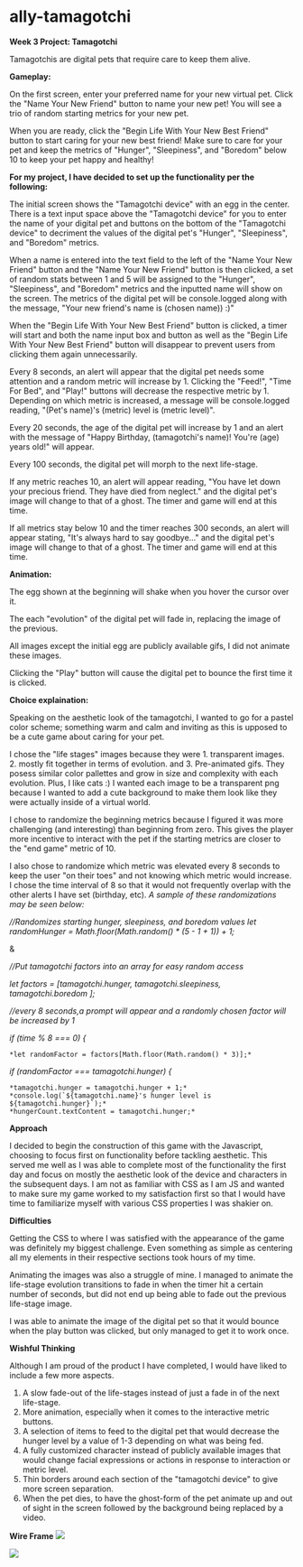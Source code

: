 # ally-tamagotchi
**Week 3 Project: Tamagotchi**

Tamagotchis are digital pets that require care to keep them alive.

**Gameplay:**

On the first screen, enter your preferred name for your new virtual pet. Click the "Name Your New Friend" button to name your new pet! You will see a trio of random starting metrics for your new pet. 

When you are ready, click the "Begin Life With Your New Best Friend" button to start caring for your new best friend! Make sure to care for your pet and keep the metrics of "Hunger", "Sleepiness", and "Boredom" below 10 to keep your pet happy and healthy!

**For my project, I have decided to set up the functionality per the following:**

The initial screen shows the "Tamagotchi device" with an egg in the center. There is a text input space above the "Tamagotchi device" for you to enter the name of your digital pet and buttons on the bottom of the "Tamagotchi device" to decriment the values of the digital pet's "Hunger", "Sleepiness", and "Boredom" metrics.

When a name is entered into the text field to the left of the "Name Your New Friend" button and the "Name Your New Friend" button is then clicked, a set of random stats between 1 and 5 will be assigned to the "Hunger", "Sleepiness", and "Boredom" metrics and the inputted name will show on the screen. The metrics of the digital pet will be console.logged along with the message, "Your new friend's name is (chosen name)) :)"

When the "Begin Life With Your New Best Friend" button is clicked, a timer will start and both the name input box and button as well as the "Begin Life With Your New Best Friend" button will disappear to prevent users from clicking them again unnecessarily. 

Every 8 seconds, an alert will appear that the digital pet needs some attention and a random metric will increase by 1. Clicking the "Feed!", "Time For Bed", and "Play!" buttons will decrease the respective metric by 1. Depending on which metric is increased, a message will be console.logged reading, "(Pet's name)'s (metric) level is (metric level)".

Every 20 seconds, the age of the digital pet will increase by 1 and an alert with the message of "Happy Birthday, (tamagotchi's name)! You're (age) years old!" will appear.

Every 100 seconds, the digital pet will morph to the next life-stage.

If any metric reaches 10, an alert will appear reading, "You have let down your precious friend. They have died from neglect." and the digital pet's image will change to that of a ghost. The timer and game will end at this time.

If all metrics stay below 10 and the timer reaches 300 seconds, an alert will appear stating, "It's always hard to say goodbye..." and the digital pet's image will change to that of a ghost. The timer and game will end at this time.

**Animation:**

The egg shown at the beginning will shake when you hover the cursor over it.

The each "evolution" of the digital pet will fade in, replacing the image of the previous. 

All images except the initial egg are publicly available gifs, I did not animate these images.

Clicking the "Play" button will cause the digital pet to bounce the first time it is clicked.

**Choice explaination:**

Speaking on the aesthetic look of the tamagotchi, I wanted to go for a pastel color scheme; something warm and calm and inviting as this is upposed to be a cute game about caring for your pet.

I chose the "life stages" images because they were 1. transparent images. 2. mostly fit together in terms of evolution. and 3. Pre-animated gifs. They posess similar color pallettes and grow in size and complexity with each evolution. Plus, I like cats :) I wanted each image to be a transparent png because I wanted to add a cute background to make them look like they were actually inside of a virtual world.

I chose to randomize the beginning metrics because I figured it was more challenging (and interesting) than beginning from zero. This gives the player more incentive to interact with the pet if the starting metrics are closer to the "end game" metric of 10.

I also chose to randomize which metric was elevated every 8 seconds to keep the user "on their toes" and not knowing which metric would increase. I chose the time interval of 8 so that it would not frequently overlap with the other alerts I have set (birthday, etc). *A sample of these randomizations may be seen below:*

*//Randomizes starting hunger, sleepiness, and boredom values*
*let randomHunger = Math.floor(Math.random() * (5 - 1 + 1)) + 1;*

&

*//Put tamagotchi factors into an array for easy random access*

*let factors = [tamagotchi.hunger, tamagotchi.sleepiness, tamagotchi.boredom ];*

*//every 8 seconds,a prompt will appear and a randomly chosen factor will be increased by 1*

*if (time % 8 === 0) {*

    *let randomFactor = factors[Math.floor(Math.random() * 3)];*

*if (randomFactor === tamagotchi.hunger) {*

    *tamagotchi.hunger = tamagotchi.hunger + 1;*
    *console.log(`${tamagotchi.name}'s hunger level is ${tamagotchi.hunger}`);*
    *hungerCount.textContent = tamagotchi.hunger;*

**Approach**

I decided to begin the construction of this game with the Javascript, choosing to focus first on functionality before tackling aesthetic. This served me well as I was able to complete most of the functionality the first day and focus on mostly the aesthetic look of the device and characters in the subsequent days. I am not as familiar with CSS as I am JS and wanted to make sure my game worked to my satisfaction first so that I would have time to familiarize myself with various CSS properties I was shakier on.

**Difficulties**

Getting the CSS to where I was satisfied with the appearance of the game was definitely my biggest challenge. Even something as simple as centering all my elements in their respective sections took hours of my time.

Animating the images was also a struggle of mine. I managed to animate the life-stage evolution transitions to fade in when the timer hit a certain number of seconds, but did not end up being able to fade out the previous life-stage image.

I was able to animate the image of the digital pet so that it would bounce when the play button was clicked, but only managed to get it to work once.

**Wishful Thinking**

Although I am proud of the product I have completed, I would have liked to include a few more aspects.

1. A slow fade-out of the life-stages instead of just a fade in of the next life-stage.
2. More animation, especially when it comes to the interactive metric buttons.
3. A selection of items to feed to the digital pet that would decrease the hunger level by a value of 1-3 depending on what was being fed.
4. A fully customized character instead of publicly available images that would change facial expressions or actions in response to interaction or metric level.
5. Thin borders around each section of the "tamagotchi device" to give more screen separation.
6. When the pet dies, to have the ghost-form of the pet animate up and out of sight in the screen followed by the background being replaced by a video.

**Wire Frame**
<img src="./assets/20200626_094836.jpg"/>

<img src="./assets/20200626_094851.jpg"/>